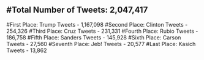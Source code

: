 #Total Number of Tweets: 2,047,417 
---
#First Place: Trump Tweets - 1,167,098
#Second Place: Clinton Tweets - 254,326
#Third Place: Cruz Tweets - 231,331
#Fourth Place: Rubio Tweets - 186,758
#Fifth Place: Sanders Tweets - 145,928
#Sixth Place: Carson Tweets - 27,560
#Seventh Place: Jeb! Tweets - 20,577
#Last Place: Kasich Tweets - 13,862
